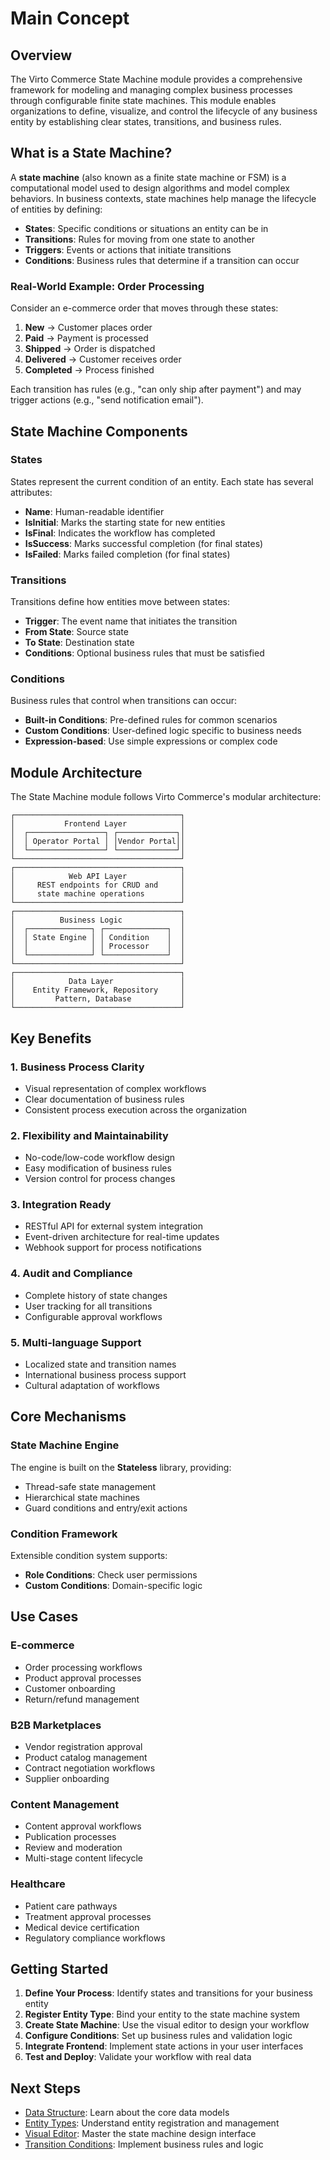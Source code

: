 # Main Concept

## Overview

The Virto Commerce State Machine module provides a comprehensive framework for modeling and managing complex business processes through configurable finite state machines. This module enables organizations to define, visualize, and control the lifecycle of any business entity by establishing clear states, transitions, and business rules.

## What is a State Machine?

A **state machine** (also known as a finite state machine or FSM) is a computational model used to design algorithms and model complex behaviors. In business contexts, state machines help manage the lifecycle of entities by defining:

- **States**: Specific conditions or situations an entity can be in
- **Transitions**: Rules for moving from one state to another
- **Triggers**: Events or actions that initiate transitions
- **Conditions**: Business rules that determine if a transition can occur

### Real-World Example: Order Processing

Consider an e-commerce order that moves through these states:
1. **New** → Customer places order
2. **Paid** → Payment is processed
3. **Shipped** → Order is dispatched
4. **Delivered** → Customer receives order
5. **Completed** → Process finished

Each transition has rules (e.g., "can only ship after payment") and may trigger actions (e.g., "send notification email").

## State Machine Components

### States
States represent the current condition of an entity. Each state has several attributes:

- **Name**: Human-readable identifier
- **IsInitial**: Marks the starting state for new entities
- **IsFinal**: Indicates the workflow has completed
- **IsSuccess**: Marks successful completion (for final states)
- **IsFailed**: Marks failed completion (for final states)

### Transitions
Transitions define how entities move between states:
- **Trigger**: The event name that initiates the transition
- **From State**: Source state
- **To State**: Destination state
- **Conditions**: Optional business rules that must be satisfied

### Conditions
Business rules that control when transitions can occur:
- **Built-in Conditions**: Pre-defined rules for common scenarios
- **Custom Conditions**: User-defined logic specific to business needs
- **Expression-based**: Use simple expressions or complex code

## Module Architecture

The State Machine module follows Virto Commerce's modular architecture:

```
┌─────────────────────────────────────┐
│           Frontend Layer            │
│  ┌─────────────────┐ ┌─────────────┐│
│  │ Operator Portal │ │Vendor Portal││
│  └─────────────────┘ └─────────────┘│
└─────────────────────────────────────┘
┌─────────────────────────────────────┐
│            Web API Layer            │
│     REST endpoints for CRUD and     │
│     state machine operations        │
└─────────────────────────────────────┘
┌─────────────────────────────────────┐
│          Business Logic             │
│  ┌──────────────┐ ┌──────────────┐  │
│  │ State Engine │ │ Condition    │  │
│  │              │ │ Processor    │  │
│  └──────────────┘ └──────────────┘  │
└─────────────────────────────────────┘
┌─────────────────────────────────────┐
│            Data Layer               │
│    Entity Framework, Repository     │
│         Pattern, Database           │
└─────────────────────────────────────┘
```

## Key Benefits

### 1. **Business Process Clarity**
- Visual representation of complex workflows
- Clear documentation of business rules
- Consistent process execution across the organization

### 2. **Flexibility and Maintainability**
- No-code/low-code workflow design
- Easy modification of business rules
- Version control for process changes

### 3. **Integration Ready**
- RESTful API for external system integration
- Event-driven architecture for real-time updates
- Webhook support for process notifications

### 4. **Audit and Compliance**
- Complete history of state changes
- User tracking for all transitions
- Configurable approval workflows

### 5. **Multi-language Support**
- Localized state and transition names
- International business process support
- Cultural adaptation of workflows

## Core Mechanisms

### State Machine Engine
The engine is built on the **Stateless** library, providing:
- Thread-safe state management
- Hierarchical state machines
- Guard conditions and entry/exit actions

### Condition Framework
Extensible condition system supports:
- **Role Conditions**: Check user permissions
- **Custom Conditions**: Domain-specific logic

## Use Cases

### E-commerce
- Order processing workflows
- Product approval processes
- Customer onboarding
- Return/refund management

### B2B Marketplaces
- Vendor registration approval
- Product catalog management
- Contract negotiation workflows
- Supplier onboarding

### Content Management
- Content approval workflows
- Publication processes
- Review and moderation
- Multi-stage content lifecycle

### Healthcare
- Patient care pathways
- Treatment approval processes
- Medical device certification
- Regulatory compliance workflows

## Getting Started

1. **Define Your Process**: Identify states and transitions for your business entity
2. **Register Entity Type**: Bind your entity to the state machine system
3. **Create State Machine**: Use the visual editor to design your workflow
4. **Configure Conditions**: Set up business rules and validation logic
5. **Integrate Frontend**: Implement state actions in your user interfaces
6. **Test and Deploy**: Validate your workflow with real data

## Next Steps

- [Data Structure](02-data-structure.md): Learn about the core data models
- [Entity Types](03-entity-types.md): Understand entity registration and management
- [Visual Editor](04-visual-editor.md): Master the state machine design interface
- [Transition Conditions](05-transition-conditions.md): Implement business rules and logic
